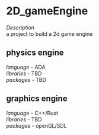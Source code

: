# 2D_gameEngine
_Description_ \
a project to build a 2d game engine

## physics engine 
_language_ - ADA \
_libraries_ - TBD \
_packages_ - TBD 

## graphics engine 
_language_ - C++/Rust \
_libraries_ - TBD \
_packages_ - openGL/SDL

